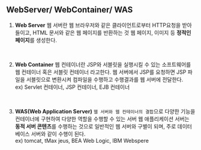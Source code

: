 ## WebServer/ WebContainer/ WAS

1. **Web Server**
웹 서버란 웹 브라우저와 같은 클라이언트로부터 HTTP요청을 받아들이고, HTML 문서와 같은 웹 페이지를 반환하는 것
웹 페이지, 이미지 등 **정적인 페이지**를 생성한다.
<br>

2. **Web Container**
웹 컨테이너란 JSP와 서블릿을 실행시킬 수 있는 소프트웨어를 웹 컨테이너 혹은 서블릿 컨테이너 라고한다.
웹 서버에서 JSP를 요청하면 JSP 파일을 서블릿으로 변환시켜 컴파일을 수행하고 수행결과를 웹 서버에 전달한다.
<br> ex) Servlet 컨테이너, JSP 컨테이너, EJB 컨테이너

<br>

3. **WAS(Web Application Server)**
`웹 서버와 웹 컨테이너의 결합`으로 다양한 기능을 컨테이너에 구현하여 다양한 역할을 수행할 수 있는 서버
웹 애플리케이션 서버는 **동적 서버 콘텐츠**를 수행하는 것으로 일반적인 웹 서버와 구별이 되며, 주로 데이터베이스 서버와 같이 수행이 된다. 
<br> ex) tomcat, tMax jeus, BEA Web Logic, IBM Webspere